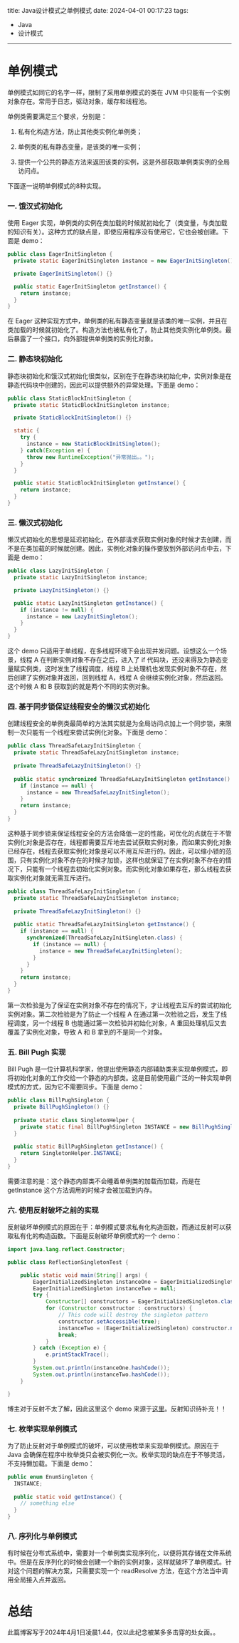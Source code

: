 title: Java设计模式之单例模式
date: 2024-04-01 00:17:23
tags:

- Java
- 设计模式
---


# 单例模式

单例模式如同它的名字一样，限制了采用单例模式的类在 JVM 中只能有一个实例对象存在。常用于日志，驱动对象，缓存和线程池。

单例类需要满足三个要求，分别是：

1. 私有化构造方法，防止其他类实例化单例类；

2. 单例类的私有静态变量，是该类的唯一实例；

3. 提供一个公共的静态方法来返回该类的实例，这是外部获取单例类实例的全局访问点。

下面逐一说明单例模式的8种实现。

### 一. 饿汉式初始化

使用 Eager 实现，单例类的实例在类加载的时候就初始化了（类变量，与类加载的知识有关）。这种方式的缺点是，即使应用程序没有使用它，它也会被创建。下面是 demo：

```java
public class EagerInitSingleton {
  private static EagerInitSingleton instance = new EagerInitSingleton();

  private EagerInitSingleton() {}

  public static EagerInitSingleton getInstance() {
    return instance;
  }
}
```

在 Eager 这种实现方式中，单例类的私有静态变量就是该类的唯一实例，并且在类加载的时候就初始化了。构造方法也被私有化了，防止其他类实例化单例类。最后暴露了一个接口，向外部提供单例类的实例化对象。

### 二. 静态块初始化

静态块初始化和饿汉式初始化很类似，区别在于在静态块初始化中，实例对象是在静态代码块中创建的，因此可以提供额外的异常处理。下面是 demo：

```java
public class StaticBlockInitSingleton {
  private static StaticBlockInitSingleton instance;

  private StaticBlockInitSingleton() {}

  static {
    try {
      instance = new StaticBlockInitSingleton();
    } catch(Exception e) {
      throw new RuntimeException("异常抛出。。");
    }
  }

  public static StaticBlockInitSingleton getInstance() {
    return instance;
  }
}
```

### 三. 懒汉式初始化

懒汉式初始化的思想是延迟初始化，在外部请求获取实例对象的时候才去创建，而不是在类加载的时候就创建。因此，实例化对象的操作要放到外部访问点中去，下面是 demo：

```java
public class LazyInitSingleton {
  private static LazyInitSingleton instance;

  private LazyInitSingleton() {}

  public static LazyInitSingleton getInstance() {
    if (instance != null) {
      instance = new LazyInitSingleton();
    }     
  }
}
```

这个 demo 只适用于单线程，在多线程环境下会出现并发问题。设想这么一个场景，线程 A 在判断实例对象不存在之后，进入了 if 代码块，还没来得及为静态变量赋实例类，这时发生了线程调度，线程 B 上处理机也发现实例对象不存在，然后创建了实例对象并返回，回到线程 A，线程 A 会继续实例化对象，然后返回。这个时候 A 和 B 获取到的就是两个不同的实例对象。

### 四. 基于同步锁保证线程安全的懒汉式初始化

创建线程安全的单例类最简单的方法其实就是为全局访问点加上一个同步锁，来限制一次只能有一个线程来尝试实例化对象。下面是 demo：

``` java
public class ThreadSafeLazyInitSingleton {
  private static ThreadSafeLazyInitSingleton instance;
  
  private ThreadSafeLazyInitSingleton() {}
  
  public static synchronized ThreadSafeLazyInitSingleton getInstance() {
    if (instance == null) {
      instance = new ThreadSafeLazyInitSingleton();
    }
    return instance;
  }
}
```

这种基于同步锁来保证线程安全的方法会降低一定的性能，可优化的点就在于不管实例化对象是否存在，线程都需要互斥地去尝试获取实例对象，而如果实例化对象已经存在，线程去获取实例化对象是可以不用互斥进行的。因此，可以缩小锁的范围，只有实例化对象不存在的时候才加锁，这样也就保证了在实例对象不存在的情况下，只能有一个线程去初始化实例对象。而实例化对象如果存在，那么线程去获取实例化对象就无需互斥进行。

``` java
public class ThreadSafeLazyInitSingleton {
  private static ThreadSafeLazyInitSingleton instance;
  
  private ThreadSafeLazyInitSingleton() {}
  
  public static ThreadSafeLazyInitSingleton getInstance() {
    if (instance == null) {
      synchronized(ThreadSafeLazyInitSingleton.class) {
        if (instance == null) {
          instance = new ThreadSafeLazyInitSingleton();
        }
      }
    }
    return instance;
  }
}
```

第一次检验是为了保证在实例对象不存在的情况下，才让线程去互斥的尝试初始化实例对象。第二次检验是为了防止一个线程 A 在通过第一次检验之后，发生了线程调度，另一个线程 B 也能通过第一次检验并初始化对象，A 重回处理机后又去覆盖了实例化对象，导致 A 和 B 拿到的不是同一个对象。

### 五. Bill Pugh 实现

Bill Pugh 是一位计算机科学家，他提出使用静态内部辅助类来实现单例模式，即将初始化对象的工作交给一个静态的内部类。这是目前使用最广泛的一种实现单例模式的方式，因为它不需要同步。下面是 demo：

``` java
public class BillPughSingleton {
  private BillPughSingleton() {}
  
  private static class SingletonHelper {
    private static final BillPughSingleton INSTANCE = new BillPughSingleton();
  }
  
  public static BillPughSingleton getInstance() {
    return SingletonHelper.INSTANCE;
  }
}
```

需要注意的是：这个静态内部类不会睡着单例类的加载而加载，而是在 getInstance 这个方法调用的时候才会被加载到内存。

### 六. 使用反射破坏之前的实现

反射破坏单例模式的原因在于：单例模式要求私有化构造函数，而通过反射可以获取私有化的构造函数。下面是反射破坏单例模式的一个 demo：

``` java
import java.lang.reflect.Constructor;

public class ReflectionSingletonTest {

    public static void main(String[] args) {
        EagerInitializedSingleton instanceOne = EagerInitializedSingleton.getInstance();
        EagerInitializedSingleton instanceTwo = null;
        try {
            Constructor[] constructors = EagerInitializedSingleton.class.getDeclaredConstructors();
            for (Constructor constructor : constructors) {
                // This code will destroy the singleton pattern
                constructor.setAccessible(true);
                instanceTwo = (EagerInitializedSingleton) constructor.newInstance();
                break;
            }
        } catch (Exception e) {
            e.printStackTrace();
        }
        System.out.println(instanceOne.hashCode());
        System.out.println(instanceTwo.hashCode());
    }

}
```

博主对于反射不太了解，因此这里这个 demo 来源于[这里](https://www.digitalocean.com/community/tutorials/java-singleton-design-pattern-best-practices-examples#6-using-reflection-to-destroy-singleton-pattern)。反射知识待补充！！

### 七. 枚举实现单例模式

为了防止反射对于单例模式的破坏，可以使用枚举来实现单例模式。原因在于 Java 会确保在程序中枚举类只会被实例化一次。枚举实现的缺点在于不够灵活，不支持懒加载。下面是 demo：

``` java
public enum EnumSingleton {
  INSTANCE;
  
  public static void getInstance() {
    // something else
  }
}
```

### 八. 序列化与单例模式

有时候在分布式系统中，需要对一个单例类实现序列化，以便将其存储在文件系统中。但是在反序列化的时候会创建一个新的实例对象，这样就破坏了单例模式。针对这个问题的解决方案，只需要实现一个 readResolve 方法，在这个方法当中调用全局接入点并返回。

# 总结

此篇博客写于2024年4月1日凌晨1.44，仅以此纪念被某多多击穿的处女面。。
